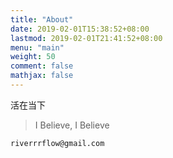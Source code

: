 ```yaml
---
title: "About"
date: 2019-02-01T15:38:52+08:00
lastmod: 2019-02-01T21:41:52+08:00
menu: "main"
weight: 50
comment: false
mathjax: false
---
```


活在当下

> I Believe, I Believe

`riverrrflow@gmail.com`

